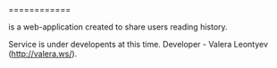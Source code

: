 <My Bookshelf>
============

<My Bookshelf> is a web-application created to share users reading history.

Service is under developents at this time. Developer - Valera Leontyev (http://valera.ws/).